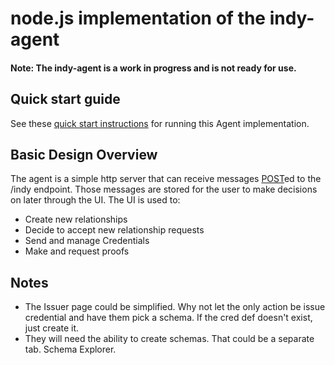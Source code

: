 # node.js implementation of the indy-agent
#### Note: The indy-agent is a work in progress and is not ready for use.

## Quick start guide

See these [quick start instructions](quick-start-guide.md) for running this Agent implementation.

## Basic Design Overview

The agent is a simple http server that can receive messages [POST](https://en.wikipedia.org/wiki/POST_(HTTP))ed to the /indy endpoint.  Those messages are stored for the user to make decisions on later through the UI. The UI is used to:

* Create new relationships
* Decide to accept new relationship requests
* Send and manage Credentials
* Make and request proofs

## Notes
* The Issuer page could be simplified.  Why not let the only action be issue credential and have them pick a schema. If the cred def doesn't exist, just create it.
* They will need the ability to create schemas. That could be a separate tab. Schema Explorer.